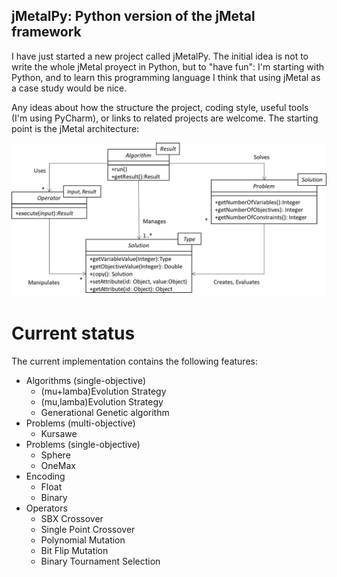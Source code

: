 ## jMetalPy: Python version of the jMetal framework

I have just started a new project called jMetalPy. The initial idea is not to write the whole jMetal proyect in Python, but to "have fun": I'm starting with Python, and to learn this programming language I think that using jMetal as a case study would be nice.

Any ideas about how the structure the project, coding style, useful tools (I'm using PyCharm), or links to related projects are welcome. The starting point is the jMetal architecture:

![jMetal architecture](resources/jMetal5UML.png)

# Current status
The current implementation contains the following features: 
* Algorithms (single-objective)
  * (mu+lamba)Evolution Strategy
  * (mu,lamba)Evolution Strategy
  * Generational Genetic algorithm
* Problems (multi-objective)
  * Kursawe
* Problems (single-objective)
  * Sphere
  * OneMax
* Encoding
  * Float
  * Binary
* Operators
  * SBX Crossover
  * Single Point Crossover
  * Polynomial Mutation
  * Bit Flip Mutation
  * Binary Tournament Selection

